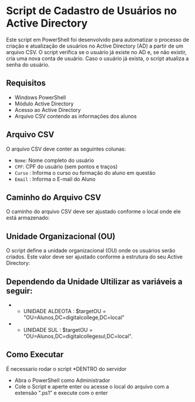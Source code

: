 # Script de Cadastro de Usuários no Active Directory

Este script em PowerShell foi desenvolvido para automatizar o processo de criação e atualização de usuários no Active Directory (AD) a partir de um arquivo CSV. O script verifica se o usuário já existe no AD e, se não existir, cria uma nova conta de usuário. Caso o usuário já exista, o script atualiza a senha do usuário.

## Requisitos
 
- Windows PowerShell
- Módulo Active Directory
- Acesso ao Active Directory
- Arquivo CSV contendo as informações dos alunos

## Arquivo CSV

O arquivo CSV deve conter as seguintes colunas:
- `Nome`: Nome completo do usuário
- `CPF`: CPF do usuário (sem pontos e traços)
- `Curso` : Informa o curso ou formação do aluno em questão
- `Email` : Informa o E-mail do Aluno

## Caminho do Arquivo CSV
O caminho do arquivo CSV deve ser ajustado conforme o local onde ele está armazenado:

## Unidade Organizacional (OU)
O script define a unidade organizacional (OU) onde os usuários serão criados. Este valor deve ser ajustado conforme a estrutura do seu Active Directory:

## Dependendo da Unidade Ultilizar as variáveis a seguir:
  - * UNIDADE ALDEOTA :
 $targetOU = "OU=Alunos,DC=digitalcollege,DC=local"

  - * UNIDADE SUL :
 $targetOU = "OU=Alunos,DC=digitalcollegesul,DC=local".

## Como Executar

 É necessario rodar o script *DENTRO do servidor

 - Abra o PowerShell como Administrador
 - Cole o Script e aperte enter ou acesse o local do arquivo com a extensão ".ps1" e execute com o enter 




